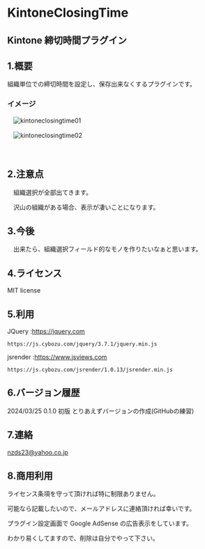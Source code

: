 # KintoneClosingTime

## Kintone 締切時間プラグイン

## 1.概要

組織単位での締切時間を設定し、保存出来なくするプラグインです。

### イメージ

　![kintoneclosingtime01](https://github.com/noz-23/KintoneClosingTime/assets/160399039/a4556de1-4aaa-4024-a138-7461ae7a965b)

　![kintoneclosingtime02](https://github.com/noz-23/KintoneClosingTime/assets/160399039/3707dbc2-8b3f-432d-b2a4-60003ba693a4)

　
## 2.注意点

　組織選択が全部出てきます。

　沢山の組織がある場合、表示が凄いことになります。

## 3.今後

　出来たら、組織選択フィールド的なモノを作りたいなぁと思います。


## 4.ライセンス

MIT license

## 5.利用

JQuery   :https://jquery.com

    https://js.cybozu.com/jquery/3.7.1/jquery.min.js
          

jsrender :https://www.jsviews.com

    https://js.cybozu.com/jsrender/1.0.13/jsrender.min.js


## 6.バージョン履歴

 2024/03/25 0.1.0 初版 とりあえずバージョンの作成(GitHubの練習)


## 7.連絡

nzds23@yahoo.co.jp

## 8.商用利用

ライセンス条項を守って頂ければ特に制限ありません。

可能なら記載したいので、メールアドレスに連絡頂ければ幸いです。

プラグイン設定画面で Google AdSense の広告表示をしています。

わかり易くしてますので、削除は自分でやって下さい。


